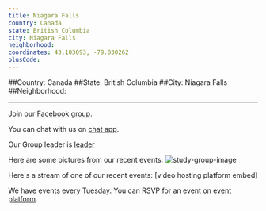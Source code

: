 ```yaml
---
title: Niagara Falls
country: Canada
state: British Columbia
city: Niagara Falls
neighborhood: 
coordinates: 43.103093, -79.030262
plusCode:
---
```


##Country: Canada
##State: British Columbia
##City: Niagara Falls
##Neighborhood: 
*****
Join our [Facebook group](https://www.facebook.com/groups/free.code.camp.niagara.falls.on).

You can chat with us on [chat app]().

Our Group leader is [leader]()

Here are some pictures from our recent events:
![study-group-image]()

Here's a stream of one of our recent events:
[video hosting platform embed]

We have events every Tuesday. You can RSVP for an event on [event platform]().
